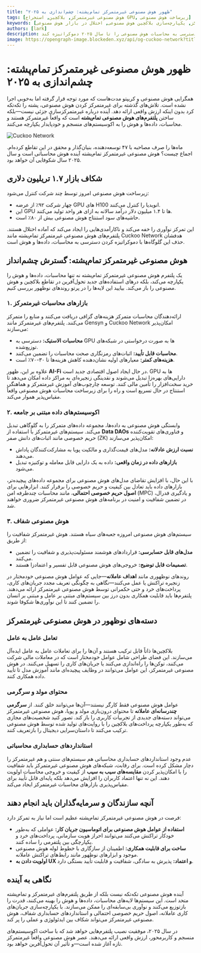 ```yaml
---
title: "ظهور هوش مصنوعی غیرمتمرکز تمام‌پشته: چشم‌اندازی به ۲۰۲۵"
tags: [هوش مصنوعی غیرمتمرکز, بلاکچین, استخراج GPU, زیرساخت هوش مصنوعی]
keywords: [هوش مصنوعی تمام‌پشته, محاسبات غیرمتمرکز, یکپارچه‌سازی بلاکچین هوش مصنوعی, اختلال در بازار هوش مصنوعی]
authors: [lark]
description: این مقاله با تحلیل پتانسیل تحول‌آفرین پلتفرم‌های هوش مصنوعی غیرمتمرکز تمام‌پشته، بررسی می‌کند که چگونه یکپارچه‌سازی محاسبات، داده‌ها و هوش می‌تواند زیرساخت هوش مصنوعی متمرکز را مختل کرده و دسترسی به محاسبات هوش مصنوعی را تا سال ۲۰۲۵ دموکراتیزه کند.
image: https://opengraph-image.blockeden.xyz/api/og-cuckoo-network?title=The%20Rise%20of%20Full-Stack%20Decentralized%20AI%3A%20A%202025%20Outlook
---
```


# ظهور هوش مصنوعی غیرمتمرکز تمام‌پشته: چشم‌اندازی به ۲۰۲۵

همگرایی هوش مصنوعی و کریپتو مدت‌هاست که مورد توجه قرار گرفته اما به‌خوبی اجرا نشده است. تلاش‌های گذشته برای غیرمتمرکز کردن هوش مصنوعی، پشته را تکه‌تکه کرد بدون اینکه ارزش واقعی ارائه دهد. آینده درباره غیرمتمرکزسازی جزئی نیست—بلکه ساختن **پلتفرم‌های هوش مصنوعی تمام‌پشته** است که واقعاً غیرمتمرکز هستند و محاسبات، داده‌ها و هوش را به اکوسیستم‌های منسجم و خودپایدار یکپارچه می‌کنند.

![Cuckoo Network](https://opengraph-image.blockeden.xyz/api/og-cuckoo-network?title=The%20Rise%20of%20Full-Stack%20Decentralized%20AI%3A%20A%202025%20Outlook)

ماه‌ها را صرف مصاحبه با ۴۷ توسعه‌دهنده، بنیان‌گذار و محقق در این تقاطع کرده‌ام. اجماع چیست؟ هوش مصنوعی غیرمتمرکز تمام‌پشته آینده هوش محاسباتی است و سال ۲۰۲۵ سال شکوفایی آن خواهد بود.

## شکاف بازار ۱.۷ تریلیون دلاری

زیرساخت هوش مصنوعی امروز توسط چند شرکت کنترل می‌شود:

- چهار شرکت ۹۲٪ از عرضه GPU های H100 انویدیا را کنترل می‌کنند.
- این GPU ها تا ۱.۴ میلیون دلار درآمد سالانه به ازای هر واحد تولید می‌کنند.
- حاشیه‌های سود استنتاج هوش مصنوعی بیش از ۸۰٪ است.

این تمرکز نوآوری را خفه می‌کند و ناکارآمدی‌هایی را ایجاد می‌کند که آماده اختلال هستند. پلتفرم‌های هوش مصنوعی غیرمتمرکز تمام‌پشته مانند Cuckoo Network هدفشان حذف این گلوگاه‌ها با دموکراتیزه کردن دسترسی به محاسبات، داده‌ها و هوش است.

## هوش مصنوعی غیرمتمرکز تمام‌پشته: گسترش چشم‌انداز

یک پلتفرم هوش مصنوعی غیرمتمرکز تمام‌پشته نه تنها محاسبات، داده‌ها و هوش را یکپارچه می‌کند، بلکه درهای استفاده‌های جدید تحول‌آفرین در تقاطع بلاکچین و هوش مصنوعی را باز می‌کند. بیایید این لایه‌ها را در پرتو روندهای نوظهور بررسی کنیم.

### **۱. بازارهای محاسبات غیرمتمرکز**

ارائه‌دهندگان محاسبات متمرکز هزینه‌های گزافی دریافت می‌کنند و منابع را متمرکز می‌کنند. پلتفرم‌های غیرمتمرکز مانند Gensyn و Cuckoo Network امکان‌پذیر می‌سازند:

- **محاسبات الاستیک:** دسترسی به GPU ها به صورت درخواستی در شبکه‌های توزیع‌شده.
- **محاسبات قابل تأیید:** اثبات‌های رمزنگاری صحت محاسبات را تضمین می‌کنند.
- **هزینه‌های کمتر:** معیارهای اولیه نشان‌دهنده کاهش هزینه‌ها تا ۳۰-۷۰٪ است.

علاوه بر این، ظهور **AI-Fi** در حال ایجاد اصول اقتصادی جدید است. GPU ها به دارایی‌های بهره‌زا تبدیل می‌شوند و نقدینگی زنجیره‌ای به مراکز داده امکان می‌دهد تا خرید سخت‌افزار را تأمین مالی کنند. توسعه چارچوب‌های آموزش غیرمتمرکز و هماهنگی استنتاج در حال تسریع است و راه را برای زیرساخت محاسبات هوش مصنوعی واقعاً مقیاس‌پذیر هموار می‌کند.

### **۲. اکوسیستم‌های داده مبتنی بر جامعه**

وابستگی هوش مصنوعی به داده‌ها، مجموعه داده‌های متمرکز را به گلوگاهی تبدیل می‌کند. سیستم‌های غیرمتمرکز با استفاده از **Data DAOs** و فناوری‌های تقویت‌کننده حریم خصوصی مانند اثبات‌های دانش صفر (ZK) امکان‌پذیر می‌سازند:

- **نسبت ارزش عادلانه:** مدل‌های قیمت‌گذاری و مالکیت پویا به مشارکت‌کنندگان پاداش می‌دهند.
- **بازارهای داده در زمان واقعی:** داده به یک دارایی قابل معامله و توکنیزه تبدیل می‌شود.

با این حال، با افزایش تقاضای مدل‌های هوش مصنوعی برای مجموعه داده‌های پیچیده‌تر، بازارهای داده باید تعادل بین کیفیت و حریم خصوصی را برقرار کنند. ابزارهایی برای **اصول حریم خصوصی احتمالی**، مانند محاسبات چندطرفه امن (MPC) و یادگیری فدرال، در تضمین شفافیت و امنیت در برنامه‌های هوش مصنوعی غیرمتمرکز ضروری خواهند شد.

### **۳. هوش مصنوعی شفاف**

سیستم‌های هوش مصنوعی امروزه جعبه‌های سیاه هستند. هوش غیرمتمرکز شفافیت را از طریق:

- **مدل‌های قابل حسابرسی:** قراردادهای هوشمند مسئولیت‌پذیری و شفافیت را تضمین می‌کنند.
- **تصمیمات قابل توضیح:** خروجی‌های هوش مصنوعی قابل تفسیر و اعتمادزا هستند.

روندهای نوظهوری مانند **اهداف عاملانه**—جایی که عوامل هوش مصنوعی خودمختار در زنجیره تراکنش یا عمل می‌کنند—نگاهی به چگونگی تعریف مجدد جریان‌های کاری، پرداخت‌های خرد و حتی حکمرانی توسط هوش مصنوعی غیرمتمرکز ارائه می‌دهند. پلتفرم‌ها باید قابلیت همکاری بدون درز بین سیستم‌های مبتنی بر عامل و مبتنی بر انسان را تضمین کنند تا این نوآوری‌ها شکوفا شوند.

## دسته‌های نوظهور در هوش مصنوعی غیرمتمرکز

### **تعامل عامل به عامل**

بلاکچین‌ها ذاتاً قابل ترکیب هستند و آن‌ها را برای تعاملات عامل به عامل ایده‌آل می‌سازند. این فضای طراحی شامل عوامل خودمختار است که در معاملات مالی شرکت می‌کنند، توکن‌ها را راه‌اندازی می‌کنند یا جریان‌های کاری را تسهیل می‌کنند. در هوش مصنوعی غیرمتمرکز، این عوامل می‌توانند در وظایف پیچیده‌ای مانند آموزش مدل تا تأیید داده همکاری کنند.

### **محتوای مولد و سرگرمی**

عوامل هوش مصنوعی فقط کارگر نیستند—آن‌ها می‌توانند خلق کنند. از **سرگرمی چندرسانه‌ای عاملانه** تا محتوای درون‌بازی مولد و پویا، هوش مصنوعی غیرمتمرکز می‌تواند دسته‌های جدیدی از تجربیات کاربری را باز کند. تصور کنید شخصیت‌های مجازی که به‌طور یکپارچه پرداخت‌های بلاکچین را با روایت‌های تولید شده توسط هوش مصنوعی ترکیب می‌کنند تا داستان‌سرایی دیجیتال را بازتعریف کنند.

### **استانداردهای حسابداری محاسباتی**

عدم وجود استانداردهای حسابداری محاسباتی هم سیستم‌های سنتی و هم غیرمتمرکز را دچار مشکل کرده است. برای رقابت، شبکه‌های هوش مصنوعی غیرمتمرکز باید شفافیت را با امکان‌پذیر کردن **مقایسه‌های سیب به سیب** از کیفیت و خروجی محاسبات اولویت دهند. این نه تنها اعتماد کاربران را افزایش می‌دهد بلکه پایه‌ای قابل تأیید برای مقیاس‌پذیری بازارهای محاسبات غیرمتمرکز ایجاد می‌کند.

## آنچه سازندگان و سرمایه‌گذاران باید انجام دهند

فرصت در هوش مصنوعی غیرمتمرکز تمام‌پشته عظیم است اما نیاز به تمرکز دارد:

- **استفاده از عوامل هوش مصنوعی برای اتوماسیون جریان کار:** عواملی که به‌طور خودکار تراکنش می‌کنند می‌توانند احراز هویت سازمانی، پرداخت‌های خرد و یکپارچگی بین پلتفرمی را ساده کنند.
- **ساخت برای قابلیت همکاری:** اطمینان از سازگاری با خطوط لوله هوش مصنوعی موجود و ابزارهای نوظهور مانند رابط‌های تراکنش عاملانه.
- **اولویت دادن به UX و اعتماد:** پذیرش به سادگی، شفافیت و قابلیت تأیید بستگی دارد.

## نگاهی به آینده

آینده هوش مصنوعی تکه‌تکه نیست بلکه از طریق پلتفرم‌های غیرمتمرکز و تمام‌پشته متحد است. این سیستم‌ها لایه‌های محاسبات، داده‌ها و هوش را بهینه می‌کنند، قدرت را بازتوزیع می‌کنند و نوآوری بی‌سابقه‌ای را ممکن می‌سازند. با یکپارچه‌سازی جریان‌های کاری عاملانه، اصول حریم خصوصی احتمالی و استانداردهای حسابداری شفاف، هوش مصنوعی غیرمتمرکز می‌تواند شکاف بین ایدئولوژی و عملی را پر کند.

در سال ۲۰۲۵، موفقیت نصیب پلتفرم‌هایی خواهد شد که با ساخت اکوسیستم‌های منسجم و کاربرمحور، ارزش واقعی ارائه می‌دهند. عصر هوش مصنوعی واقعاً غیرمتمرکز تازه آغاز شده است—و تأثیر آن تحول‌آفرین خواهد بود.
